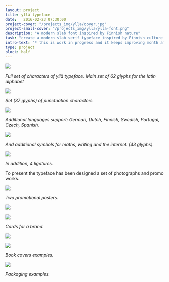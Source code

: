 ```yaml
---
layout: project
title: yllä typeface
date:   2016-02-23 07:30:00
project-cover: "/projects_img/ylla/cover.jpg"
project-small-cover: "/projects_img/ylla/ylla-font.png"
description: "A modern slab font inspired by Finnish nature"
task: "create a modern slab serif typeface inspired by Finnish culture."
intro-text: "* this is work in progress and it keeps improving month after month"
type: project
block: half
---
```



<span class="p600">![](/projects_img/ylla/allch.jpg)</span>

<span class="p-center">*Full set of characters of yllä typeface.
	Main set of 62 glyphs for the latin alphabet*</span>

<span class="p600">![](/projects_img/ylla/punct.jpg)</span>

<span class="p-center">*Set (37 glyphs) of punctuation characters.*</span>

<span class="p700">![](/projects_img/ylla/lang.jpg)</span>

<span class="p-center">*Additional languages support: German, Dutch, Finnish, Swedish, Portugal, Czech, Spanish.*</span>

<span class="p600">![](/projects_img/ylla/symbol.jpg)</span>

<span class="p-center">*And additional symbols for maths, writing and the internet. (43 glyphs).*</span>

<span class="p600">![](/projects_img/ylla/ligs.jpg)</span>

<span class="p-center">*In addition, 4 ligatures.*</span>

To present the typeface has been designed a set of photographs and promo works.

<span class="p600">![](/projects_img/ylla/posters.jpg)</span>

<span class="p-center">*Two promotional posters.*</span>

<span class="p700">![](/projects_img/ylla/room_poster.jpg)</span>

<span class="p700">![](/projects_img/ylla/cards.jpg)</span>

<span class="p-center">*Cards for a brand.*</span>

<span class="p600">![](/projects_img/ylla/book.jpg)</span>

<span class="p600">![](/projects_img/ylla/book_2.jpg)</span>

<span class="p-center">*Book covers examples.*</span>

<span class="p600">![](/projects_img/ylla/packs.jpg)</span>

<span class="p-center">*Packaging examples.*</span>





